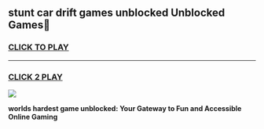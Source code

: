
## stunt car drift games unblocked Unblocked Games👋
<h3>
<a href="https://premium.freeplayer.one?title=stunt_car_drift_games_unblocked&ref=16F">CLICK TO PLAY</a></h3>
<hr>

<h3>
<a href="https://premium.freeplayer.one?title=stunt_car_drift_games_unblocked&ref=16F">CLICK 2 PLAY</a>
  
</h3>

<a href="https://premium.freeplayer.one?title=stunt_car_drift_games_unblocked&ref=16F/"><img src="https://clearcache.store/games.png"></a>


**worlds hardest game unblocked: Your Gateway to Fun and Accessible Online Gaming**
